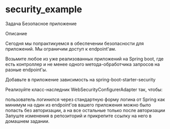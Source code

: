 # security_example
Задача Безопасное приложение

Описание

Сегодня мы попрактикуемся в обеспечении безопасности для приложений. Мы ограничим доступ к endpoint'ам.

Возьмите любое из уже реализованных приложений на Spring boot, где есть контроллер и не менее одного метода-обработчика запросов на разные endpoint'ы.

Добавьте в приложение зависимость на spring-boot-starter-security

Реализуйте класс-наследник WebSecurityConfigurerAdapter так, чтобы:

пользователь логинился через стандартную форму логина от Spring
как минимум на один из endpoint'ов вашего приложения можно было попасть без авторизации, а на все остальные только после авторизации
Запуште изменения в репозиторий и прикрепите ссылку на него в домашнем задании.
